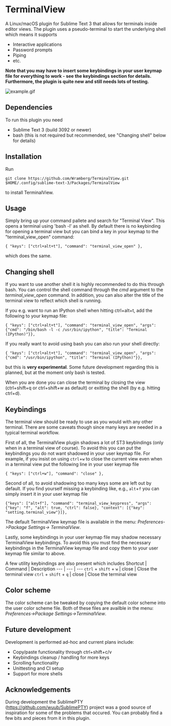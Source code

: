 # TerminalView
A Linux/macOS plugin for Sublime Text 3 that allows for terminals inside editor views. The plugin uses a pseudo-terminal to start the underlying shell which means it supports

* Interactive applications
* Password prompts
* Piping
* etc.

**Note that you may have to insert some keybindings in your user keymap file for everything to work - see the keybindings section for details. Furthermore, the plugin is quite new and still needs lots of testing.**

![example.gif](https://raw.githubusercontent.com/Wramberg/TerminalView/master/example.gif "TerminalView Demonstration")

## Dependencies
To run this plugin you need

* Sublime Text 3 (build 3092 or newer)
* bash (this is not required but recommended, see "Changing shell" below for details)

## Installation
Run

```
git clone https://github.com/Wramberg/TerminalView.git $HOME/.config/sublime-text-3/Packages/TerminalView
```

to install TerminalView.

## Usage
Simply bring up your command pallete and search for "Terminal View". This opens a terminal using 'bash -l' as shell. By default there is no keybinding for opening a terminal view but you can bind a key in your keymap to the "terminal_view_open" command:

```
{ "keys": ["ctrl+alt+t"], "command": "terminal_view_open" },
```

which does the same.

## Changing shell
If you want to use another shell it is highly recommended to do this through bash. You can control the shell command through the *cmd* argument to the *terminal_view_open* command. In addition, you can also alter the title of the terminal view to reflect which shell is running.

If you e.g. want to run an IPython shell when hitting ctrl+alt+t, add the following to your keymap file:

```
{ "keys": ["ctrl+alt+t"], "command": "terminal_view_open", "args": {"cmd": "/bin/bash -l -c /usr/bin/ipython", "title": "Terminal (IPython)"}},
```

If you really want to avoid using bash you can also run your shell directly:

```
{ "keys": ["ctrl+alt+t"], "command": "terminal_view_open", "args": {"cmd": "/usr/bin/ipython", "title": "Terminal (IPython)"}},
```

but this is **very experimental**. Some future development regarding this is planned, but at the moment only bash is tested.

When you are done you can close the terminal by closing the view (ctrl+shift+q or ctrl+shift+w as default) or exitting the shell (by e.g. hitting ctrl+d).

## Keybindings
The terminal view should be ready to use as you would with any other terminal. There are some caveats though since many keys are needed in a typical terminal workflow.

First of all, the TerminalView plugin shadows a lot of ST3 keybindings (only when in a terminal view of course). To avoid this you can put the keybindings you do not want shadowed in your user keymap file. For example, if you insist on using `ctrl`+`w` to close the current view even when in a terminal view put the following line in your user keymap file

```
{ "keys": ["ctrl+w"], "command": "close" },
```

Second of all, to avoid shadowing too many keys some are left out by default. If you find yourself missing a keybinding like, e.g., `alt`+`f` you can simply insert it in your user keymap file

```
{"keys": ["alt+f"], "command": "terminal_view_keypress", "args": {"key": "f", "alt": true, "ctrl": false}, "context": [{"key": "setting.terminal_view"}]},
```

The default TerminalView keymap file is available in the menu: *Preferences->Package Settings-> TerminalView*.

Lastly, some keybindings in your user keymap file may shadow necessary TerminalView keybindings. To avoid this you must find the necessary keybindings in the TerminalView keymap file and copy them to your user keymap file similar to above.

A few utility keybindings are also present which includes
Shortcut | Command | Description
--- | --- | ---
`ctrl` + `shift` + `w` | close | Close the terminal view
`ctrl` + `shift` + `q` | close | Close the terminal view

## Color scheme
The color scheme can be tweaked by copying the default color scheme into the user color scheme file. Both of these files are availble in the menu: *Preferences->Package Settings->TerminalView*.

## Future development
Development is performed ad-hoc and current plans include:

* Copy/paste functionality through ctrl+shift+c/v
* Keybindings cleanup / handling for more keys
* Scrolling functionality
* Unittesting and CI setup
* Support for more shells

## Acknowledgements
During development the SublimePTY (https://github.com/wuub/SublimePTY) project was a good source of inspiration for some of the problems that occured. You can probably find a few bits and pieces from it in this plugin.
